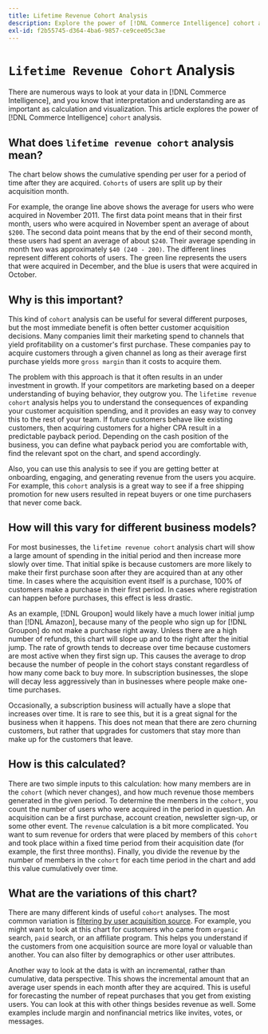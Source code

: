 ```yaml
---
title: Lifetime Revenue Cohort Analysis
description: Explore the power of [!DNL Commerce Intelligence] cohort analysis.
exl-id: f2b55745-d364-4ba6-9857-ce9cee05c3ae
---
```

# `Lifetime Revenue Cohort` Analysis

There are numerous ways to look at your data in [!DNL Commerce Intelligence], and you know that interpretation and understanding are as important as calculation and visualization. This article explores the power of [!DNL Commerce Intelligence] `cohort` analysis.

## What does `lifetime revenue cohort` analysis mean?

The chart below shows the cumulative spending per user for a period of time after they are acquired. `Cohorts` of users are split up by their acquisition month.

For example, the orange line above shows the average for users who were acquired in November 2011. The first data point means that in their first month, users who were acquired in November spent an average of about `$200`. The second data point means that by the end of their second month, these users had spent an average of about `$240`. Their average spending in month two was approximately `$40 (240 - 200)`. The different lines represent different cohorts of users. The green line represents the users that were acquired in December, and the blue is users that were acquired in October.

## Why is this important?

This kind of `cohort` analysis can be useful for several different purposes, but the most immediate benefit is often better customer acquisition decisions. Many companies limit their marketing spend to channels that yield profitability on a customer's first purchase. These companies pay to acquire customers through a given channel as long as their average first purchase yields more `gross margin` than it costs to acquire them.

The problem with this approach is that it often results in an under investment in growth. If your competitors are marketing based on a deeper understanding of buying behavior, they outgrow you. The `lifetime revenue cohort` analysis helps you to understand the consequences of expanding your customer acquisition spending, and it provides an easy way to convey this to the rest of your team. If future customers behave like existing customers, then acquiring customers for a higher CPA result in a predictable payback period. Depending on the cash position of the business, you can define what payback period you are comfortable with, find the relevant spot on the chart, and spend accordingly. 

Also, you can use this analysis to see if you are getting better at onboarding, engaging, and generating revenue from the users you acquire. For example, this `cohort` analysis is a great way to see if a free shipping promotion for new users resulted in repeat buyers or one time purchasers that never come back.

## How will this vary for different business models?

For most businesses, the `lifetime revenue cohort` analysis chart will show a large amount of spending in the initial period and then increase more slowly over time. That initial spike is because customers are more likely to make their first purchase soon after they are acquired than at any other time. In cases where the acquisition event itself is a purchase, 100% of customers make a purchase in their first period. In cases where registration can happen before purchases, this effect is less drastic.

As an example, [!DNL Groupon] would likely have a much lower initial jump than [!DNL Amazon], because many of the people who sign up for [!DNL Groupon] do not make a purchase right away. Unless there are a high number of refunds, this chart will slope up and to the right after the initial jump. The rate of growth tends to decrease over time because customers are most active when they first sign up. This causes the average to drop because the number of people in the cohort stays constant regardless of how many come back to buy more. In subscription businesses, the slope will decay less aggressively than in businesses where people make one-time purchases.

Occasionally, a subscription business will actually have a slope that increases over time. It is rare to see this, but it is a great signal for the business when it happens. This does not mean that there are zero churning customers, but rather that upgrades for customers that stay more than make up for the customers that leave.

## How is this calculated?

There are two simple inputs to this calculation: how many members are in the `cohort` (which never changes), and how much revenue those members generated in the given period. To determine the members in the `cohort`, you count the number of users who were acquired in the period in question. An acquisition can be a first purchase, account creation, newsletter sign-up, or some other event. The `revenue` calculation is a bit more complicated. You want to sum revenue for orders that were placed by members of this `cohort` and took place within a fixed time period from their acquisition date (for example, the first three months). Finally, you divide the revenue by the number of members in the `cohort` for each time period in the chart and add this value cumulatively over time.

## What are the variations of this chart?

There are many different kinds of useful `cohort` analyses. The most common variation is [filtering by user acquisition source](../analysis/most-value-source-channel.md). For example, you might want to look at this chart for customers who came from `organic` search, `paid` search, or an affiliate program. This helps you understand if the customers from one acquisition source are more loyal or valuable than another. You can also filter by demographics or other user attributes.

Another way to look at the data is with an incremental, rather than cumulative, data perspective. This shows the incremental amount that an average user spends in each month after they are acquired. This is useful for forecasting the number of repeat purchases that you get from existing users. You can look at this with other things besides revenue as well. Some examples include margin and nonfinancial metrics like invites, votes, or messages.
